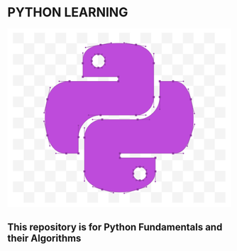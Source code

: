 # PYTHON LEARNING

![width="240px", height="180px"](icon.png)

## This repository is for Python Fundamentals and their Algorithms
